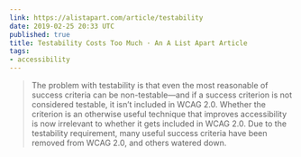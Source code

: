 ```yaml
---
link: https://alistapart.com/article/testability
date: 2019-02-25 20:33 UTC
published: true
title: Testability Costs Too Much · An A List Apart Article
tags:
- accessibility
---
```


<blockquote>The problem with testability is that even the most reasonable of success criteria can be non-testable—and if a success criterion is not considered testable, it isn’t included in WCAG 2.0. Whether the criterion is an otherwise useful technique that improves accessibility is now irrelevant to whether it gets included in WCAG 2.0. Due to the testability requirement, many useful success criteria have been removed from WCAG 2.0, and others watered down.

</blockquote>
